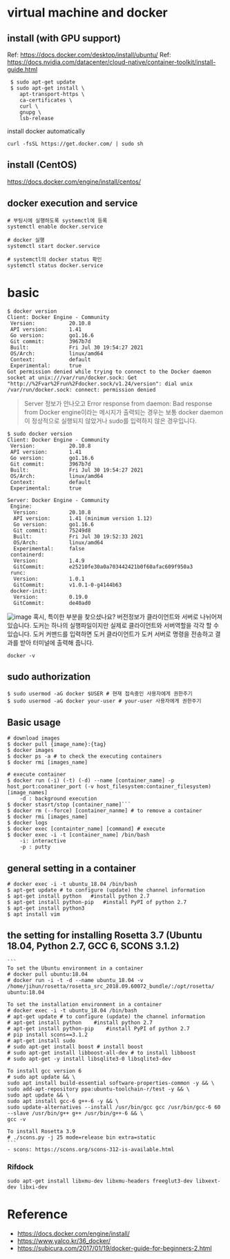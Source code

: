 # virtual machine and docker
## install (with GPU support)
Ref: https://docs.docker.com/desktop/install/ubuntu/
Ref: https://docs.nvidia.com/datacenter/cloud-native/container-toolkit/install-guide.html
```
 $ sudo apt-get update
 $ sudo apt-get install \
    apt-transport-https \
    ca-certificates \
    curl \
    gnupg \
    lsb-release
```

install docker automatically
```
curl -fsSL https://get.docker.com/ | sudo sh
```
## install (CentOS)
https://docs.docker.com/engine/install/centos/

## docker execution and service
```
# 부팅시에 실행하도록 systemctl에 등록
systemctl enable docker.service

# docker 실행
systemctl start docker.service

# systemctl의 docker status 확인
systemctl status docker.service
```

# basic
```
$ docker version
Client: Docker Engine - Community
 Version:           20.10.8
 API version:       1.41
 Go version:        go1.16.6
 Git commit:        3967b7d
 Built:             Fri Jul 30 19:54:27 2021
 OS/Arch:           linux/amd64
 Context:           default
 Experimental:      true
Got permission denied while trying to connect to the Docker daemon socket at unix:///var/run/docker.sock: Get "http://%2Fvar%2Frun%2Fdocker.sock/v1.24/version": dial unix /var/run/docker.sock: connect: permission denied
```
> Server 정보가 안나오고 Error response from daemon: Bad response from Docker engine이라는 메시지가 출력되는 경우는 보통 docker daemon이 정상적으로 실행되지 않았거나 sudo를 입력하지 않은 경우입니다.


```
$ sudo docker version
Client: Docker Engine - Community
 Version:           20.10.8
 API version:       1.41
 Go version:        go1.16.6
 Git commit:        3967b7d
 Built:             Fri Jul 30 19:54:27 2021
 OS/Arch:           linux/amd64
 Context:           default
 Experimental:      true

Server: Docker Engine - Community
 Engine:
  Version:          20.10.8
  API version:      1.41 (minimum version 1.12)
  Go version:       go1.16.6
  Git commit:       75249d8
  Built:            Fri Jul 30 19:52:33 2021
  OS/Arch:          linux/amd64
  Experimental:     false
 containerd:
  Version:          1.4.9
  GitCommit:        e25210fe30a0a703442421b0f60afac609f950a3
 runc:
  Version:          1.0.1
  GitCommit:        v1.0.1-0-g4144b63
 docker-init:
  Version:          0.19.0
  GitCommit:        de40ad0
```

![image](https://user-images.githubusercontent.com/48517782/131222342-367f7db8-6064-48f7-9c8d-3388bf289562.png)
혹시, 특이한 부분을 찾으셨나요? 버전정보가 클라이언트와 서버로 나뉘어져 있습니다. 도커는 하나의 실행파일이지만 실제로 클라이언트와 서버역할을 각각 할 수 있습니다. 도커 커맨드를 입력하면 도커 클라이언트가 도커 서버로 명령을 전송하고 결과를 받아 터미널에 출력해 줍니다.

```
docker -v
```

## sudo authorization
```	
$ sudo usermod -aG docker $USER # 현재 접속중인 사용자에게 권한주기
$ sudo usermod -aG docker your-user # your-user 사용자에게 권한주기
```
## Basic usage
```
# download images
$ docker pull {image_name}:{tag}
$ docker images
$ docker ps -a # to check the executing containers
$ docker rmi [images_name]

# execute container
$ docker run (-i) (-t) (-d) --name [container_name] -p host_port:conatiner_port (-v host_filesystem:container_filesystem) [image_names] 
	-d : background execution
$ docker stasrt/stop [container_name]```
$ docker rm (--force) [container_nanme] # to remove a container
$ docker rmi [images_name]
$ docker logs
$ docker exec [containter_name] [command] # execute
$ docker exec -i -t [container_name] /bin/bash 
	-i: interactive
	-p : putty
```

## general setting in a container
 ```
 # docker exec -i -t ubuntu_18.04 /bin/bash 
 $ apt-get update # to configure (update) the channel information
 $ apt-get install python 	#install python 2.7
 $ apt-get install python-pip	#install PyPI of python 2.7 
 $ apt-get install python3 
 $ apt install vim
 ```
 
## the setting for installing Rosetta 3.7 (Ubuntu 18.04, Python 2.7, GCC 6, SCONS 3.1.2)
	```
	To set the Ubuntu environment in a container
	# docker pull ubuntu:18.04
	# docker run -i -t -d --name ubuntu_18.04 -v /home/jihun/rosetta/rosetta_src_2018.09.60072_bundle/:/opt/rosetta/ ubuntu:18.04
	
	To set the installation environment in a container
	# docker exec -i -t ubuntu_18.04 /bin/bash 
	# apt-get update # to configure (update) the channel information
	# apt-get install python 	#install python 2.7
 	# apt-get install python-pip	#install PyPI of python 2.7 
	# pip install scons==3.1.2
	# apt-get install sudo
	# sudo apt-get install boost # install boost
	# sudo apt-get install libboost-all-dev # to install libboost
	# sudo apt-get -y install libsqlite3-0 libsqlite3-dev
	
	To install gcc version 6
	# sudo apt update && \
	sudo apt install build-essential software-properties-common -y && \
	sudo add-apt-repository ppa:ubuntu-toolchain-r/test -y && \
	sudo apt update && \
	sudo apt install gcc-6 g++-6 -y && \
	sudo update-alternatives --install /usr/bin/gcc gcc /usr/bin/gcc-6 60 --slave /usr/bin/g++ g++ /usr/bin/g++-6 && \
	gcc -v
	
	To install Rosetta 3.9
	# ./scons.py -j 25 mode=release bin extra=static
	```
	- scons: https://scons.org/scons-312-is-available.html

### Rifdock
```
sudo apt-get install libxmu-dev libxmu-headers freeglut3-dev libxext-dev libxi-dev
```
# Reference
- https://docs.docker.com/engine/install/
- https://www.yalco.kr/36_docker/
- https://subicura.com/2017/01/19/docker-guide-for-beginners-2.html

